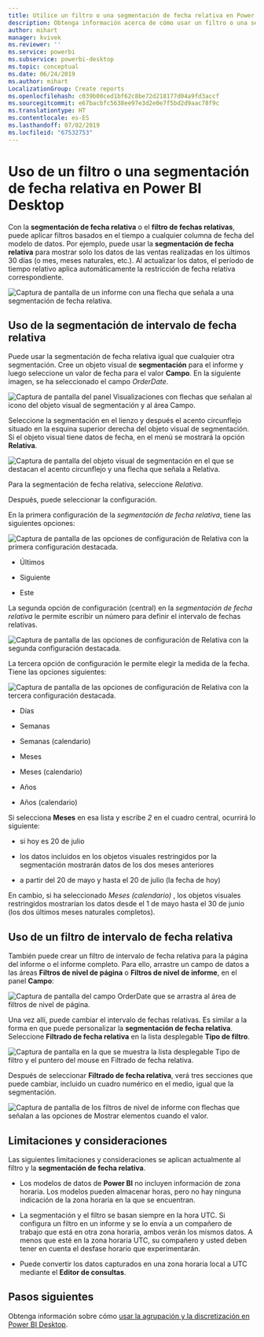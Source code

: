 ```yaml
---
title: Utilice un filtro o una segmentación de fecha relativa en Power BI Desktop
description: Obtenga información acerca de cómo usar un filtro o una segmentación de datos para restringir los intervalos de fechas relativas en Power BI Desktop
author: mihart
manager: kvivek
ms.reviewer: ''
ms.service: powerbi
ms.subservice: powerbi-desktop
ms.topic: conceptual
ms.date: 06/24/2019
ms.author: mihart
LocalizationGroup: Create reports
ms.openlocfilehash: c039b00ced1bf62c8be72d218177d04a9fd3accf
ms.sourcegitcommit: e67bacbfc5638ee97e3d2e0e7f5bd2d9aac78f9c
ms.translationtype: HT
ms.contentlocale: es-ES
ms.lasthandoff: 07/02/2019
ms.locfileid: "67532753"
---
```

# <a name="use-a-relative-date-slicer-and-filter-in-power-bi-desktop"></a>Uso de un filtro o una segmentación de fecha relativa en Power BI Desktop

Con la **segmentación de fecha relativa** o el **filtro de fechas relativas**, puede aplicar filtros basados en el tiempo a cualquier columna de fecha del modelo de datos. Por ejemplo, puede usar la **segmentación de fecha relativa** para mostrar solo los datos de las ventas realizadas en los últimos 30 días (o mes, meses naturales, etc.). Al actualizar los datos, el período de tiempo relativo aplica automáticamente la restricción de fecha relativa correspondiente.

![Captura de pantalla de un informe con una flecha que señala a una segmentación de fecha relativa.](media/desktop-slicer-filter-date-range/relative-date-range-slicer-filter-01.png)

## <a name="use-the-relative-date-range-slicer"></a>Uso de la segmentación de intervalo de fecha relativa

Puede usar la segmentación de fecha relativa igual que cualquier otra segmentación. Cree un objeto visual de **segmentación** para el informe y luego seleccione un valor de fecha para el valor **Campo**. En la siguiente imagen, se ha seleccionado el campo *OrderDate*.

![Captura de pantalla del panel Visualizaciones con flechas que señalan al icono del objeto visual de segmentación y al área Campo.](media/desktop-slicer-filter-date-range/relative-date-range-slicer-filter-02.png)

Seleccione la segmentación en el lienzo y después el acento circunflejo situado en la esquina superior derecha del objeto visual de segmentación. Si el objeto visual tiene datos de fecha, en el menú se mostrará la opción **Relativa**.

![Captura de pantalla del objeto visual de segmentación en el que se destacan el acento circunflejo y una flecha que señala a Relativa.](media/desktop-slicer-filter-date-range/relative-date-range-slicer-filter-03.png)

Para la segmentación de fecha relativa, seleccione *Relativa*.

Después, puede seleccionar la configuración.

En la primera configuración de la *segmentación de fecha relativa*, tiene las siguientes opciones:

![Captura de pantalla de las opciones de configuración de Relativa con la primera configuración destacada.](media/desktop-slicer-filter-date-range/relative-date-range-slicer-filter-04.png)

* Últimos

* Siguiente

* Este

La segunda opción de configuración (central) en la *segmentación de fecha relativa* le permite escribir un número para definir el intervalo de fechas relativas.

![Captura de pantalla de las opciones de configuración de Relativa con la segunda configuración destacada.](media/desktop-slicer-filter-date-range/relative-date-range-slicer-filter-04a.png)

La tercera opción de configuración le permite elegir la medida de la fecha. Tiene las opciones siguientes:

![Captura de pantalla de las opciones de configuración de Relativa con la tercera configuración destacada.](media/desktop-slicer-filter-date-range/relative-date-range-slicer-filter-05.png)

* Días

* Semanas

* Semanas (calendario)

* Meses

* Meses (calendario)

* Años

* Años (calendario)

Si selecciona **Meses** en esa lista y escribe *2* en el cuadro central, ocurrirá lo siguiente:

* si hoy es 20 de julio

* los datos incluidos en los objetos visuales restringidos por la segmentación mostrarán datos de los dos meses anteriores

* a partir del 20 de mayo y hasta el 20 de julio (la fecha de hoy)

En cambio, si ha seleccionado *Meses (calendario)* , los objetos visuales restringidos mostrarían los datos desde el 1 de mayo hasta el 30 de junio (los dos últimos meses naturales completos).

## <a name="using-the-relative-date-range-filter"></a>Uso de un filtro de intervalo de fecha relativa

También puede crear un filtro de intervalo de fecha relativa para la página del informe o el informe completo. Para ello, arrastre un campo de datos a las áreas **Filtros de nivel de página** o **Filtros de nivel de informe**, en el panel **Campo**:

![Captura de pantalla del campo OrderDate que se arrastra al área de filtros de nivel de página.](media/desktop-slicer-filter-date-range/relative-date-range-slicer-filter-06.png)

Una vez allí, puede cambiar el intervalo de fechas relativas. Es similar a la forma en que puede personalizar la **segmentación de fecha relativa**. Seleccione **Filtrado de fecha relativa** en la lista desplegable **Tipo de filtro**.

![Captura de pantalla en la que se muestra la lista desplegable Tipo de filtro y el puntero del mouse en Filtrado de fecha relativa.](media/desktop-slicer-filter-date-range/relative-date-range-slicer-filter-07.png)

Después de seleccionar **Filtrado de fecha relativa**, verá tres secciones que puede cambiar, incluido un cuadro numérico en el medio, igual que la segmentación.

![Captura de pantalla de los filtros de nivel de informe con flechas que señalan a las opciones de Mostrar elementos cuando el valor.](media/desktop-slicer-filter-date-range/relative-date-range-slicer-filter-08.png)

## <a name="limitations-and-considerations"></a>Limitaciones y consideraciones

Las siguientes limitaciones y consideraciones se aplican actualmente al filtro y la **segmentación de fecha relativa**.

* Los modelos de datos de **Power BI** no incluyen información de zona horaria. Los modelos pueden almacenar horas, pero no hay ninguna indicación de la zona horaria en la que se encuentran.

* La segmentación y el filtro se basan siempre en la hora UTC. Si configura un filtro en un informe y se lo envía a un compañero de trabajo que está en otra zona horaria, ambos verán los mismos datos. A menos que esté en la zona horaria UTC, su compañero y usted deben tener en cuenta el desfase horario que experimentarán.

* Puede convertir los datos capturados en una zona horaria local a UTC mediante el **Editor de consultas**.

## <a name="next-steps"></a>Pasos siguientes

Obtenga información sobre cómo [usar la agrupación y la discretización en Power BI Desktop](../desktop-grouping-and-binning.md).
